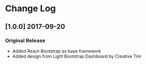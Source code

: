 # Change Log

## [1.0.0] 2017-09-20
### Original Release
- Added React-Bootstrap as base framework
- Added design from Light Bootstrap Dashboard by Creative Tim
